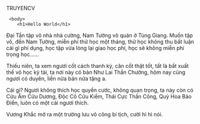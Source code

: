 

<!DOCTYPE html>
<html>
    <head>
        TRUYENCV
    </head>

    
     <body>
        <h1>Hello World</h1>
<p>Đại Tần tập võ nhà nhà cường, Nam Tường võ quán ở Tùng Giang. Muốn tập võ, đến Nam Tường, miễn phí thử học một tháng, thử học không thu bất luận cái gì phí dụng, học tập vừa lòng lại giao học phí, học sẽ không miễn phí trọng học……

Thiếu niên, ta xem ngươi cốt cách thanh kỳ, căn cốt thật tốt, tất là bất xuất thế võ học kỳ tài, ta nơi này có bản Như Lai Thần Chưởng, hôm nay cùng ngươi có duyên, liền nửa bán nửa tặng a.

Cái gì? Ngươi không thích học quyền cước, không quan trọng, ta này còn có Cửu Âm Cửu Dương, Độc Cô Cửu Kiếm, Thái Cực Thần Công, Quỳ Hoa Bảo Điển, luôn có một cái ngươi thích.

Vương Khắc mở ra một trường lưu võ công bí tịch, cười hì hì nói.
</p>
</body>
</html>
